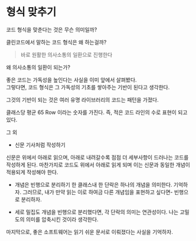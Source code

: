 # 형식 맞추기

코드 형식을 맞춘다는 것은 무슨 의미일까?

클린코드에서 말하는 코드 형식은 왜 하는걸까?

> 바로 원활한 의사소통의 일환으로 진행한다

왜 의사소통의 일환이 되는가?

좋은 코드는 가독성을 높인다는 사실을 이미 앞에서 살펴봤다.   
그렇다면, 코드 형식은 그 가독성의 기초를 쌓아주는 기반이 된다고 생각한다.

 그것의 기반이 되는 것은 여러 유명 라이브러리의 코드는 패턴을 가졌다.
 
클래스당 평균 65 Row 이라는 숫자를 가진다. 즉, 적은 코드 라인의 수로 표현이 되고 있다.

그 외  

- 신문 기사처럼 작성하기  

신문은 위에서 아래로 읽으며, 아래로 내려갈수록 점점 더 세부사항이 드러나는 코드를 작성하게 된다. 마찬가지로 코드도 위에서 아래로 읽게 되며
이는 신문과 동일한 개념이 적용되게 작성해야 한다.

- 개념은 빈행으로 분리하기
한 클래스내 한 단락은 하나의 개념을 의미한다. 기억하자.
그러므로, 내가 만약 읽는 이로 하여금 다른 개념임을 표현하고 싶다면- 빈행으로 분리하자.

- 세로 밀집도
개념을 빈행으로 분리했다면, 각 단락의 의미는 연관성이다. 나는 고밀도의 의미를 압축시킨 것이라 생각한다.


마지막으로, 좋은 소프트웨어는 읽기 쉬운 문서로 이뤄졌다는 사실을 기억하자.  
